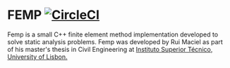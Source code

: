 # FEMP [![CircleCI](https://circleci.com/gh/ruimaciel/femp/tree/master.svg?style=svg)](https://circleci.com/gh/ruimaciel/femp/tree/master)

Femp is a small C++ finite element method implementation developed to solve static analysis problems.
Femp was developed by Rui Maciel as part of his master's thesis in Civil Engineering at [Instituto Superior Técnico, University of Lisbon.](https://tecnico.ulisboa.pt/pt/)


